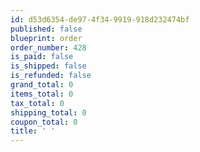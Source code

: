 ```yaml
---
id: d53d6354-de97-4f34-9919-918d232474bf
published: false
blueprint: order
order_number: 428
is_paid: false
is_shipped: false
is_refunded: false
grand_total: 0
items_total: 0
tax_total: 0
shipping_total: 0
coupon_total: 0
title: ' '
---
```

